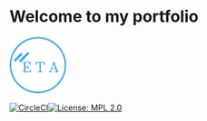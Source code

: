 <h1>Welcome to my portfolio</h1>

<img src="img/myLogo/new-logo.png" width="100" height="100">

[![CircleCI](https://circleci.com/gh/vkings1/vkings1.github.io.svg?style=svg)](https://circleci.com/gh/vkings1/vkings1.github.io)[![License: MPL 2.0](https://img.shields.io/badge/License-MPL%202.0-brightgreen.svg)](https://opensource.org/licenses/MPL-2.0)

